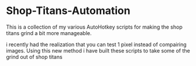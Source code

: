 # Shop-Titans-Automation
This is a collection of my various AutoHotkey scripts for making the shop titans grind a bit more manageable.

i recently had the realization that you can test 1 pixel instead of compairing images. 
Using this new method i have built these scripts to take some of the grind out of shop titans
